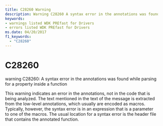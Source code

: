 ```yaml
---
title: C28260 Warning
description: Warning C28260 A syntax error in the annotations was found while parsing for a property inside a function.
keywords:
- warnings listed WDK PREfast for Drivers
- errors listed WDK PREfast for Drivers
ms.date: 04/20/2017
f1_keywords: 
  - "C28260"
---
```


# C28260


warning C28260: A syntax error in the annotations was found while parsing for a property inside a function

This warning indicates an error in the annotations, not in the code that is being analyzed. The text mentioned in the text of the message is extracted from the low-level annotations, which usually are encoded as macros. Typically, however, the syntax error is in an expression that is a parameter to one of the macros. The usual location for a syntax error is the header file that contains the annotated function.

